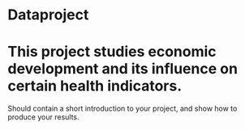 # Dataproject
# This project studies economic development and its influence on certain health indicators.

Should contain a short introduction to your project, and show how to produce your results.